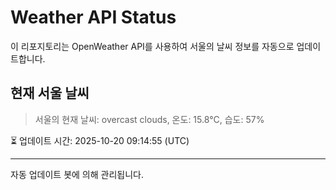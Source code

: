 
# Weather API Status

이 리포지토리는 OpenWeather API를 사용하여 서울의 날씨 정보를 자동으로 업데이트합니다.

## 현재 서울 날씨
> 서울의 현재 날씨: overcast clouds, 온도: 15.8°C, 습도: 57%

⏳ 업데이트 시간: 2025-10-20 09:14:55 (UTC)

---
자동 업데이트 봇에 의해 관리됩니다.

